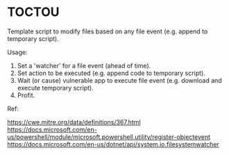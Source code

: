 # TOCTOU

Template script to modify files based on any file event (e.g. append to temporary script).

Usage: 
1. Set a 'watcher' for a file event (ahead of time). 
2. Set action to be executed (e.g. append code to temporary script).
3. Wait (or cause) vulnerable app to execute file event (e.g. download and execute temporary script).
4. Profit. 

Ref:

https://cwe.mitre.org/data/definitions/367.html
https://docs.microsoft.com/en-us/powershell/module/microsoft.powershell.utility/register-objectevent
https://docs.microsoft.com/en-us/dotnet/api/system.io.filesystemwatcher
